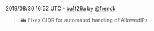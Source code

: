 2019/08/30 16:52 UTC - [ba1f26a](https://github.com/hassio-addons/addon-wireguard/commit/ba1f26a445ca39686c6afad4239e857b9eeee228) by [@frenck](https://github.com/frenck)
> :ambulance: Fixes CIDR for automated handling of AllowedIPs 

